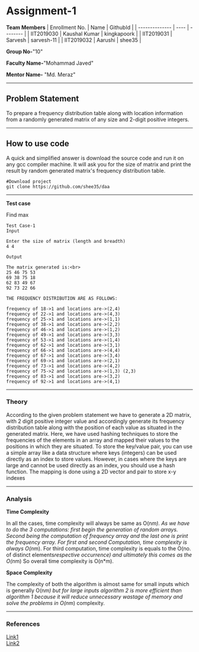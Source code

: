 # Assignment-1

**Team Members**
|   Enrollment No.  |   Name   | GithubId |
|   --------------  |   ----   | -------- |
|    IIT2019030  |   Kaushal Kumar | kingkapoork |
|    IIT2019031  |   Sarvesh | sarvesh-11 | 
|    IIT2019032  |   Aarushi | shee35  |

**Group No-**"10"

**Faculty Name-**"Mohammad Javed"

**Mentor Name-** "Md. Meraz"

---
## Problem Statement
To prepare a frequency distribution table along with location information from a randomly generated matrix of any size and 2-digit positive integers.

---
## How to use code
A quick and simplified answer is download the source code and run it on any gcc compiler machine. It will ask you for the size of matrix and print the result by random generated matrix's frequency distribution table. 
```
#Download project
git clone https://github.com/shee35/daa 
```
---

**Test case**

Find max
```
Test Case-1
Input

Enter the size of matrix (length and breadth)
4 4
```
```
Output

The matrix generated is:<br>
25 46 75 53 
69 38 75 18 
62 83 49 67 
92 73 22 66 

THE FREQUENCY DISTRIBUTION ARE AS FOLLOWS: 

frequency of 18->1 and locations are->(2,4) 
frequency of 22->1 and locations are->(4,3) 
frequency of 25->1 and locations are->(1,1) 
frequency of 38->1 and locations are->(2,2) 
frequency of 46->1 and locations are->(1,2) 
frequency of 49->1 and locations are->(3,3) 
frequency of 53->1 and locations are->(1,4) 
frequency of 62->1 and locations are->(3,1) 
frequency of 66->1 and locations are->(4,4) 
frequency of 67->1 and locations are->(3,4) 
frequency of 69->1 and locations are->(2,1) 
frequency of 73->1 and locations are->(4,2) 
frequency of 75->2 and locations are->(1,3) (2,3) 
frequency of 83->1 and locations are->(3,2) 
frequency of 92->1 and locations are->(4,1) 
```
---

### Theory
According to the given problem statement we have to generate a 2D matrix, with 2 digit positive integer value and accordingly generate its frequency distribution table along with the position of each value as situated in the generated matrix. Here, we have used hashing techniques to store the frequencies of the elements in an array and mapped their values to the positions in which they are situated. To store the key/value pair, you can use a simple array like a data structure where keys (integers) can be used directly as an index to store values. However, in cases where the keys are large and cannot be used directly as an index, you should use a hash function. The mapping is done using a 2D vector and pair to store x-y indexes

---

### Analysis

**Time Complexity**

In all the cases, time complexity will always be same as O(n*m). As we have to do the 3 computations: first begin the generation of random arrays. Second being the computation of frequency array and the last one is print the frequency array. For first and second Computation, time complexity is always O(n*m). For third computation, time complexity is equals to the O(no. of distinct elements*respective occurrence) and ultimately this comes as the O(n*m) So overall time complexity is O(n*m).

**Space Complexity**

The complexity of both the algorithm is almost same for small inputs which is generally O(n*m) but for large inputs algorithm 2 is more efficient than algorithm 1 because it will reduce unnecessary wastage of memory and solve the problems in O(n*m) complexity.

---

### References

[Link1](https://www.geeksforgeeks.org/find-frequency-number-array/)<br>
[Link2](https://www.geeksforgeeks.org/vector-of-vectors-in-c-stl-with-examples/)

